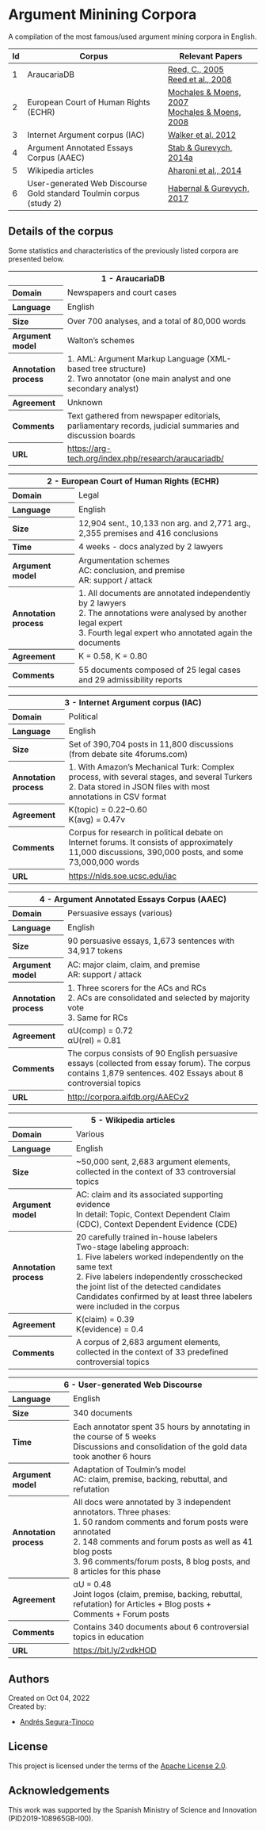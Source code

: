 # Argument Minining Corpora
A compilation of the most famous/used argument mining corpora in English.

| Id  |  Corpus | Relevant Papers |
| --- | ------- | --------------- |
| 1   | AraucariaDB | [Reed, C., 2005](http://www.arg.tech/people/chris/publications/2005/cuba.pdf) <br> [Reed et al., 2008](https://aclanthology.org/L08-1553/) |
| 2   | European Court of Human Rights (ECHR) | [Mochales & Moens, 2007](https://dl.acm.org/doi/10.5555/1565610.1565624) <br> [Mochales & Moens, 2008](https://dl.acm.org/doi/10.5555/1564008.1564011) |
| 3   | Internet Argument corpus (IAC) | [Walker et al. 2012](https://aclanthology.org/L12-1643/) |
| 4   | Argument Annotated Essays Corpus (AAEC) | [Stab & Gurevych, 2014a](https://aclanthology.org/C14-1142/) |
| 5   | Wikipedia articles | [Aharoni et al., 2014 ](https://aclanthology.org/W14-2109/) |
| 6   | User-generated Web Discourse<br>Gold standard Toulmin corpus (study 2) | [Habernal & Gurevych, 2017](https://arxiv.org/abs/1601.02403) |

## Details of the corpus
Some statistics and characteristics of the previously listed corpora are presented below.

<table>
  <tr><th align="center" colspan="2">1 - AraucariaDB</th></tr>
  <tr><th align="left">Domain</th><td>Newspapers and court cases</td></tr>
  <tr><th align="left">Language</th><td>English</td></tr>
  <tr><th align="left">Size</th><td>Over 700 analyses, and a total of 80,000 words</td></tr>
  <tr><th align="left">Argument model</th><td>Walton’s schemes</td></tr>
  <tr><th align="left">Annotation process</th><td>1. AML: Argument Markup Language (XML-based tree structure)<br>2. Two annotator (one main analyst and one secondary analyst)</td></tr>
  <tr><th align="left">Agreement</th><td>Unknown</td></tr>
  <tr><th align="left">Comments</th><td>Text gathered from newspaper editorials, parliamentary records, judicial summaries and discussion boards</td></tr>
  <tr><th align="left">URL</th><td><a href="https://arg-tech.org/index.php/research/araucariadb/">https://arg-tech.org/index.php/research/araucariadb/</a></td></tr>
</table>

<table>
  <tr><th align="center" colspan="2">2 - European Court of Human Rights (ECHR)</th></tr>
  <tr><th align="left">Domain</th><td>Legal</td></tr>
  <tr><th align="left">Language</th><td>English</td></tr>
  <tr><th align="left">Size</th><td>12,904 sent., 10,133 non arg. and 2,771 arg., 2,355 premises and 416 conclusions</td></tr>
  <tr><th align="left">Time</th><td>4 weeks - docs analyzed by 2 lawyers </td></tr>
  <tr><th align="left">Argument model</th><td>Argumentation schemes<br>AC: conclusion, and premise<br>AR: support / attack</td></tr>
  <tr><th align="left">Annotation process</th><td>1. All documents are annotated independently by 2 lawyers<br>2. The annotations were analysed by another legal expert<br>3. Fourth legal expert who annotated again the documents</td></tr>
  <tr><th align="left">Agreement</th><td>K = 0.58, K = 0.80</td></tr>
  <tr><th align="left">Comments</th><td>55 documents composed of 25 legal cases and 29 admissibility reports</td></tr>
</table>

<table>
  <tr><th align="center" colspan="2">3 - Internet Argument corpus (IAC)</th></tr>
  <tr><th align="left">Domain</th><td>Political</td></tr>
  <tr><th align="left">Language</th><td>English</td></tr>
  <tr><th align="left">Size</th><td>Set of 390,704 posts in 11,800 discussions (from debate site 4forums.com)</td></tr>
  <tr><th align="left">Annotation process</th><td>1. With Amazon’s Mechanical Turk: Complex process, with several stages, and several Turkers<br>2. Data stored in JSON files with most annotations in CSV format</td></tr>
  <tr><th align="left">Agreement</th><td>K(topic) =  0.22–0.60<br>K(avg) =  0.47v</td></tr>
  <tr><th align="left">Comments</th><td>Corpus for research in political debate on Internet forums. It consists of approximately 11,000 discussions, 390,000 posts, and some 73,000,000 words</td></tr>
  <tr><th align="left">URL</th><td><a href="https://nlds.soe.ucsc.edu/iac">https://nlds.soe.ucsc.edu/iac</a></td></tr>
</table>

<table>
  <tr><th align="center" colspan="2">4 - Argument Annotated Essays Corpus (AAEC)</th></tr>
  <tr><th align="left">Domain</th><td>Persuasive essays (various)</td></tr>
  <tr><th align="left">Language</th><td>English</td></tr>
  <tr><th align="left">Size</th><td>90 persuasive essays, 1,673 sentences with 34,917 tokens</td></tr>
  <tr><th align="left">Argument model</th><td>AC: major claim, claim, and premise<br>AR: support / attack</td></tr>
  <tr><th align="left">Annotation process</th><td>1. Three scorers for the ACs and RCs<br>2. ACs are consolidated and selected by majority vote<br>3. Same for RCs</td></tr>
  <tr><th align="left">Agreement</th><td>αU(comp) = 0.72<br>αU(rel) = 0.81</td></tr>
  <tr><th align="left">Comments</th><td>The corpus consists of 90 English persuasive essays (collected from essay forum). The corpus contains 1,879 sentences. 402 Essays about 8 controversial topics</td></tr>
  <tr><th align="left">URL</th><td><a href="http://corpora.aifdb.org/AAECv2">http://corpora.aifdb.org/AAECv2</a></td></tr>
</table>

<table>
  <tr><th align="center" colspan="2">5 - Wikipedia articles</th></tr>
  <tr><th align="left">Domain</th><td>Various</td></tr>
  <tr><th align="left">Language</th><td>English</td></tr>
  <tr><th align="left">Size</th><td>~50,000 sent, 2,683 argument elements, collected in the context of 33 controversial topics</td></tr>
  <tr><th align="left">Argument model</th><td>AC: claim and its associated supporting evidence<br>In detail: Topic, Context Dependent Claim (CDC), Context Dependent Evidence (CDE)</td></tr>
  <tr><th align="left">Annotation process</th><td>20 carefully trained in-house labelers<br>Two-stage labeling approach:<br>1. Five labelers worked independently on the same text<br>2. Five labelers independently crosschecked the joint list of the detected candidates<br>Candidates confirmed by at least three labelers were included in the corpus</td></tr>
  <tr><th align="left">Agreement</th><td>K(claim) = 0.39<br>K(evidence) = 0.4</td></tr>
  <tr><th align="left">Comments</th><td>A corpus of 2,683 argument elements, collected in the context of 33 predefined controversial topics</td></tr>
</table>

<table>
  <tr><th align="center" colspan="2">6 - User-generated Web Discourse</th></tr>
  <tr><th align="left">Language</th><td>English</td></tr>
  <tr><th align="left">Size</th><td>340 documents</td></tr>
  <tr><th align="left">Time</th><td>Each annotator spent 35 hours by annotating in the course of 5 weeks<br>Discussions and consolidation of the gold data took another 6 hours</td></tr>
  <tr><th align="left">Argument model</th><td>Adaptation of Toulmin’s model<br>AC: claim, premise, backing, rebuttal, and refutation</td></tr>
  <tr><th align="left">Annotation process</th><td>All docs were annotated by 3 independent annotators. Three phases:<br>1. 50 random comments and forum posts were annotated<br>2. 148 comments and forum posts as well as 41 blog posts<br>3. 96 comments/forum posts, 8 blog posts, and 8 articles for this phase</td></tr>
  <tr><th align="left">Agreement</th><td>αU = 0.48<br>Joint logos (claim, premise, backing, rebuttal, refutation) for Articles + Blog posts + Comments + Forum posts</td></tr>
  <tr><th align="left">Comments</th><td>Contains 340 documents about 6 controversial topics in education</td></tr>
  <tr><th align="left">URL</th><td><a href="https://bit.ly/2vdkHOD">https://bit.ly/2vdkHOD</a></td></tr>
</table>

## Authors
Created on Oct 04, 2022  
Created by:
- <a href="https://github.com/ansegura7" target="_blank">Andrés Segura-Tinoco</a>

## License
This project is licensed under the terms of the <a href="https://github.com/argrecsys/am-corpora/blob/main/LICENSE">Apache License 2.0</a>.

## Acknowledgements
This work was supported by the Spanish Ministry of Science and Innovation (PID2019-108965GB-I00).
